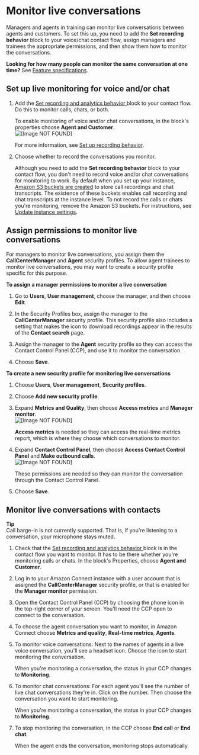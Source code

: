 # Monitor live conversations<a name="monitor-conversations"></a>

Managers and agents in training can monitor live conversations between agents and customers\. To set this up, you need to add the **Set recording behavior** block to your voice/chat contact flow, assign managers and trainees the appropriate permissions, and then show them how to monitor the conversations\.

**Looking for how many people can monitor the same conversation at one time?** See [Feature specifications](amazon-connect-service-limits.md#feature-limits)\.

## Set up live monitoring for voice and/or chat<a name="monitor-conversations-set-up"></a>

1. Add the [Set recording and analytics behavior ](set-recording-behavior.md) block to your contact flow\. Do this to monitor calls, chats, or both\. 

   To enable monitoring of voice and/or chat conversations, in the block's properties choose **Agent and Customer**\.  
![\[Image NOT FOUND\]](http://docs.aws.amazon.com/connect/latest/adminguide/images/set-recording-and-analytics-behavior.png)

   For more information, see [Set up recording behavior](set-up-recordings.md)\. 

1. Choose whether to record the conversations you monitor\. 

   Although you need to add the **Set recording behavior** block to your contact flow, you don't need to record voice and/or chat conversations for monitoring to work\. By default when you set up your instance, [Amazon S3 buckets are created](amazon-connect-instances.md#get-started-data-storage) to store call recordings and chat transcripts\. The existence of these buckets enables call recording and chat transcripts at the instance level\. To not record the calls or chats you're monitoring, remove the Amazon S3 buckets\. For instructions, see [Update instance settings](update-instance-settings.md)\.

## Assign permissions to monitor live conversations<a name="monitor-conversations-permissions"></a>

For managers to monitor live conversations, you assign them the **CallCenterManager** and **Agent** security profiles\. To allow agent trainees to monitor live conversations, you may want to create a security profile specific for this purpose\.

**To assign a manager permissions to monitor a live conversation**

1. Go to **Users**, **User management**, choose the manager, and then choose **Edit**\.

1. In the Security Profiles box, assign the manager to the **CallCenterManager** security profile\. This security profile also includes a setting that makes the icon to download recordings appear in the results of the **Contact search** page\. 

1. Assign the manager to the **Agent** security profile so they can access the Contact Control Panel \(CCP\), and use it to monitor the conversation\.

1. Choose **Save**\. 

**To create a new security profile for monitoring live conversations**

1. Choose **Users**, **User management**, **Security profiles**\. 

1. Choose **Add new security profile**\. 

1. Expand **Metrics and Quality**, then choose **Access metrics** and **Manager monitor**\.  
![\[Image NOT FOUND\]](http://docs.aws.amazon.com/connect/latest/adminguide/images/monitor-conversations-agent-permissions.png)

   **Access metrics** is needed so they can access the real\-time metrics report, which is where they choose which conversations to monitor\.

1. Expand **Contact Control Panel**, then choose **Access Contact Control Panel** and **Make outbound calls**\.   
![\[Image NOT FOUND\]](http://docs.aws.amazon.com/connect/latest/adminguide/images/monitor-conversations-agent-permissions2.png)

   These permissions are needed so they can monitor the conversation through the Contact Control Panel\.

1. Choose **Save**\. 

## Monitor live conversations with contacts<a name="w59aac43b7c11"></a>

**Tip**  
Call barge\-in is not currently supported\. That is, if you're listening to a conversation, your microphone stays muted\.

1. Check that the [Set recording and analytics behavior ](set-recording-behavior.md) block is in the contact flow you want to monitor\. It has to be there whether you're monitoring calls or chats\. In the block's Properties, choose **Agent and Customer**\.

1. Log in to your Amazon Connect instance with a user account that is assigned the **CallCenterManager** security profile, or that is enabled for the **Manager monitor** permission\.

1. Open the Contact Control Panel \(CCP\) by choosing the phone icon in the top\-right corner of your screen\. You'll need the CCP open to connect to the conversation\. 

1. To choose the agent conversation you want to monitor, in Amazon Connect choose **Metrics and quality**, **Real\-time metrics**, **Agents**\.

1. To monitor voice conversations: Next to the names of agents in a live voice conversation, you'll see a headset icon\. Choose the icon to start monitoring the conversation\.

   When you're monitoring a conversation, the status in your CCP changes to **Monitoring**\.

1. To monitor chat conversations: For each agent you'll see the number of live chat conversations they're in\. Click on the number\. Then choose the conversation you want to start monitoring\. 

   When you're monitoring a conversation, the status in your CCP changes to **Monitoring**\.

1. To stop monitoring the conversation, in the CCP choose **End call** or **End chat**\.

   When the agent ends the conversation, monitoring stops automatically\.